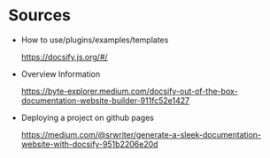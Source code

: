 
# Sources

- How to use/plugins/examples/templates

  https://docsify.js.org/#/

- Overview Information

    https://byte-explorer.medium.com/docsify-out-of-the-box-documentation-website-builder-911fc52e1427

- Deploying a project on github pages

   https://medium.com/@srwriter/generate-a-sleek-documentation-website-with-docsify-951b2206e20d